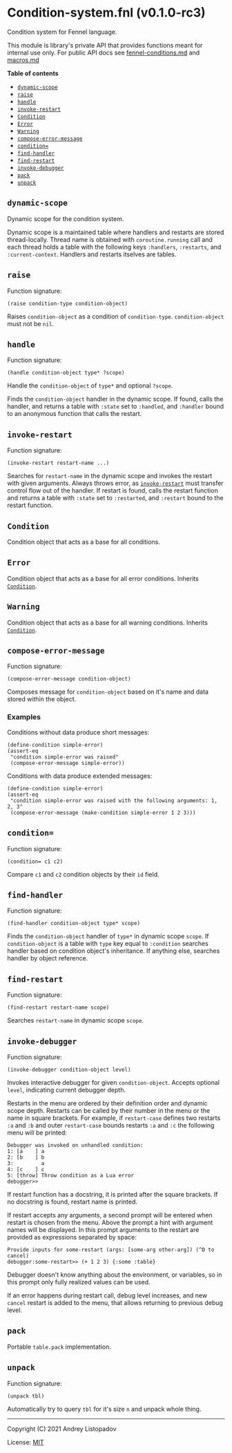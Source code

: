 # Condition-system.fnl (v0.1.0-rc3)
Condition system for Fennel language.

This module is library's private API that provides functions meant for
internal use only.  For public API docs see
[fennel-conditions.md](../fennel-conditions.md) and
[macros.md](../macros.md)

**Table of contents**

- [`dynamic-scope`](#dynamic-scope)
- [`raise`](#raise)
- [`handle`](#handle)
- [`invoke-restart`](#invoke-restart)
- [`Condition`](#condition)
- [`Error`](#error)
- [`Warning`](#warning)
- [`compose-error-message`](#compose-error-message)
- [`condition=`](#condition-1)
- [`find-handler`](#find-handler)
- [`find-restart`](#find-restart)
- [`invoke-debugger`](#invoke-debugger)
- [`pack`](#pack)
- [`unpack`](#unpack)

## `dynamic-scope`
Dynamic scope for the condition system.

Dynamic scope is a maintained table where handlers and restarts are
stored thread-locally.  Thread name is obtained with
`coroutine.running` call and each thread holds a table with the
following keys `:handlers`, `:restarts`, and `:current-context`.
Handlers and restarts itselves are tables.

## `raise`
Function signature:

```
(raise condition-type condition-object)
```

Raises `condition-object` as a condition of `condition-type`.
`condition-object` must not be `nil`.

## `handle`
Function signature:

```
(handle condition-object type* ?scope)
```

Handle the `condition-object` of `type*` and optional `?scope`.

Finds the `condition-object` handler in the dynamic scope.  If found,
calls the handler, and returns a table with `:state` set to
`:handled`, and `:handler` bound to an anonymous function that calls
the restart.

## `invoke-restart`
Function signature:

```
(invoke-restart restart-name ...)
```

Searches for `restart-name` in the dynamic scope and invokes the
restart with given arguments.  Always throws error, as
[`invoke-restart`](#invoke-restart) must transfer control flow out of the handler.  If
restart is found, calls the restart function and returns a table with
`:state` set to `:restarted`, and `:restart` bound to the restart
function.

## `Condition`
Condition object that acts as a base for all conditions.

## `Error`
Condition object that acts as a base for all error conditions.
Inherits [`Condition`](#condition).

## `Warning`
Condition object that acts as a base for all warning conditions.
Inherits [`Condition`](#condition).

## `compose-error-message`
Function signature:

```
(compose-error-message condition-object)
```

Composes message for `condition-object` based on it's name and data
stored within the object.

### Examples

Conditions without data produce short messages:

``` fennel
(define-condition simple-error)
(assert-eq
 "condition simple-error was raised"
 (compose-error-message simple-error))
```

Conditions with data produce extended messages:

``` fennel
(define-condition simple-error)
(assert-eq
 "condition simple-error was raised with the following arguments: 1, 2, 3"
 (compose-error-message (make-condition simple-error 1 2 3)))
```

## `condition=`
Function signature:

```
(condition= c1 c2)
```

Compare `c1` and `c2` condition objects by their `id` field.

## `find-handler`
Function signature:

```
(find-handler condition-object type* scope)
```

Finds the `condition-object` handler of `type*` in dynamic scope
`scope`.  If `condition-object` is a table with `type` key equal to
`:condition` searches handler based on condition object's inheritance.
If anything else, searches handler by object reference.

## `find-restart`
Function signature:

```
(find-restart restart-name scope)
```

Searches `restart-name` in dynamic scope `scope`.

## `invoke-debugger`
Function signature:

```
(invoke-debugger condition-object level)
```

Invokes interactive debugger for given `condition-object`.  Accepts
optional `level`, indicating current debugger depth.

Restarts in the menu are ordered by their definition order and dynamic
scope depth.  Restarts can be called by their number in the menu or
the name in square brackets.  For example, if `restart-case` defines
two restarts `:a` and `:b` and outer `restart-case` bounds restarts
`:a` and `:c` the following menu will be printed:

```
Debugger was invoked on unhandled condition:
1: [a    ] a
2: [b    ] b
3:         a
4: [c    ] c
5: [throw] Throw condition as a Lua error
debugger>>
```

If restart function has a docstring, it is printed after the square
brackets.  If no docstring is found, restart name is printed.

If restart accepts any arguments, a second prompt will be entered when
restart is chosen from the menu.  Above the prompt a hint with
argument names will be displayed.  In this prompt arguments to the
restart are provided as expressions separated by space:

```
Provide inputs for some-restart (args: [some-arg other-arg]) (^D to cancel)
debugger:some-restart>> (+ 1 2 3) {:some :table}
```

Debugger doesn't know anything about the environment, or variables, so
in this prompt only fully realized values can be used.

If an error happens during restart call, debug level increases, and
new `cancel` restart is added to the menu, that allows returning to
previous debug level.

## `pack`
Portable `table.pack` implementation.

## `unpack`
Function signature:

```
(unpack tbl)
```

Automatically try to query `tbl` for it's size `n` and unpack whole
thing.


---

Copyright (C) 2021 Andrey Listopadov

License: [MIT](https://gitlab.com/andreyorst/fennel-conditions/-/raw/master/LICENSE)


<!-- Generated with Fenneldoc v0.1.5
     https://gitlab.com/andreyorst/fenneldoc -->
